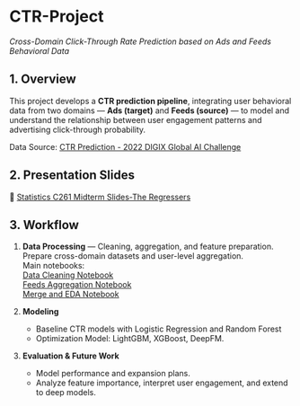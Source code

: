 # CTR-Project
*Cross-Domain Click-Through Rate Prediction based on Ads and Feeds Behavioral Data*

## 1. Overview  
This project develops a **CTR prediction pipeline**, integrating user behavioral data from two domains — **Ads (target)** and **Feeds (source)** — to model and understand the relationship between user engagement patterns and advertising click-through probability.  

Data Source: [CTR Prediction - 2022 DIGIX Global AI Challenge](https://www.kaggle.com/datasets/xiaojiu1414/digix-global-ai-challenge)


## 2. Presentation Slides  

📎 [Statistics C261 Midterm Slides-The Regressers](https://docs.google.com/presentation/d/1ROU-wOxUzBlG5TPCH9s2_08X0SAMlbQT/edit?usp=sharing&ouid=105892605078401013159&rtpof=true&sd=true)  

## 3. Workflow
1. **Data Processing** — Cleaning, aggregation, and feature preparation.  
   Prepare cross-domain datasets and user-level aggregation.  
   Main notebooks:  
   [Data Cleaning Notebook](./Data%20Processing/Data%20Cleaning.ipynb)  
   [Feeds Aggregation Notebook](./Data%20Processing/Feeds_Aggregation.ipynb)  
   [Merge and EDA Notebook](./Data%20Processing/merge_and_EDA.ipynb)  
   
3. **Modeling**
   - Baseline CTR models with Logistic Regression and Random Forest
   - Optimization Model: LightGBM, XGBoost, DeepFM.

4. **Evaluation & Future Work**
   - Model performance and expansion plans.  
   - Analyze feature importance, interpret user engagement, and extend to deep models.
